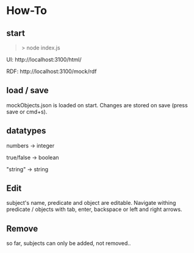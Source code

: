 # How-To

## start
> \> node index.js

UI: http://localhost:3100/html/

RDF: http://localhost:3100/mock/rdf

## load / save

mockObjects.json is loaded on start. Changes are stored on save (press save or cmd+s).

## datatypes

numbers -> integer

true/false -> boolean

"string" -> string

## Edit

subject's name, predicate and object are editable. 
Navigate withing predicate / objects with tab, enter, backspace or left and right arrows.

## Remove

so far, subjects can only be added, not removed..
